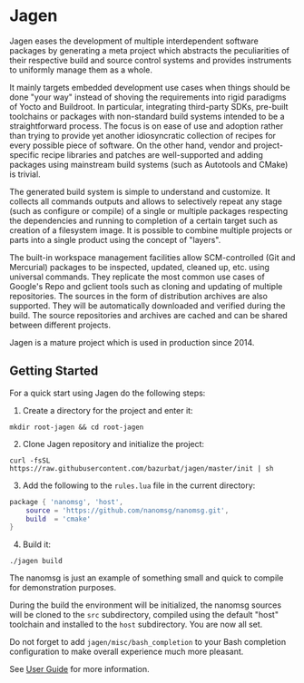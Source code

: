 # Jagen

Jagen eases the development of multiple interdependent software packages by
generating a meta project which abstracts the peculiarities of their respective
build and source control systems and provides instruments to uniformly manage
them as a whole.

It mainly targets embedded development use cases when things should be done
"your way" instead of shoving the requirements into rigid paradigms of Yocto
and Buildroot. In particular, integrating third-party SDKs, pre-built
toolchains or packages with non-standard build systems intended to be a
straightforward process. The focus is on ease of use and adoption rather than
trying to provide yet another idiosyncratic collection of recipes for every
possible piece of software. On the other hand, vendor and project-specific
recipe libraries and patches are well-supported and adding packages using
mainstream build systems (such as Autotools and CMake) is trivial.

The generated build system is simple to understand and customize. It collects
all commands outputs and allows to selectively repeat any stage (such as
configure or compile) of a single or multiple packages respecting the
dependencies and running to completion of a certain target such as creation of
a filesystem image. It is possible to combine multiple projects or parts into a
single product using the concept of "layers".

The built-in workspace management facilities allow SCM-controlled (Git and
Mercurial) packages to be inspected, updated, cleaned up, etc. using universal
commands. They replicate the most common use cases of Google's Repo and gclient
tools such as cloning and updating of multiple repositories. The sources in the
form of distribution archives are also supported. They will be automatically
downloaded and verified during the build. The source repositories and archives
are cached and can be shared between different projects.

Jagen is a mature project which is used in production since 2014.

## Getting Started

For a quick start using Jagen do the following steps:

1. Create a directory for the project and enter it:
```
mkdir root-jagen && cd root-jagen
```
2. Clone Jagen repository and initialize the project:
```
curl -fsSL https://raw.githubusercontent.com/bazurbat/jagen/master/init | sh
```
3. Add the following to the `rules.lua` file in the current directory:
```lua
package { 'nanomsg', 'host',
    source = 'https://github.com/nanomsg/nanomsg.git',
    build  = 'cmake'
}
```
4. Build it:
```
./jagen build
```

The nanomsg is just an example of something small and quick to compile for
demonstration purposes.

During the build the environment will be initialized, the nanomsg sources will
be cloned to the `src` subdirectory, compiled using the default "host"
toolchain and installed to the `host` subdirectory. You are now all set.

Do not forget to add `jagen/misc/bash_completion` to your Bash completion
configuration to make overall experience much more pleasant.

See [User Guide](doc/UserGuide.md) for more information.
